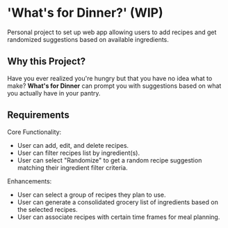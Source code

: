 # 'What's for Dinner?' (WIP)

Personal project to set up web app allowing users to add recipes and get randomized suggestions based on available ingredients.

## Why this Project?

Have you ever realized you're hungry but that you have no idea what to make? **What's for Dinner** can prompt you with suggestions based on what you actually have in your pantry.

## Requirements

Core Functionality:
* User can add, edit, and delete recipes.
* User can filter recipes list by ingredient(s).
* User can select "Randomize" to get a random recipe suggestion matching their ingredient filter criteria.

Enhancements:
* User can select a group of recipes they plan to use.
* User can generate a consolidated grocery list of ingredients based on the selected recipes.
* User can associate recipes with certain time frames for meal planning.
